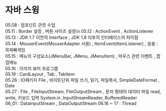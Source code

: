 # 자바 스윙 

05.08 : 컴포넌트 관련 수업\
05.11 : Border 설정 , 버튼 사이즈 설정\n
05.12 : ActionEvent , ActionListener\
05.13 : JDK 1.7 이전의 Interface , JDK 1.8 이후의 인터페이스의 차이점\
05.14 : MouserEvent(MouserAdapter 사용) , ItemEvent(ItemListener) , 응용 : 묵찌빠게임\
05.15 : 메뉴의 구성요소(JMenuBar, JMenu, JMenuItem) , 마우스 관련 이벤트 , 팝업메뉴\
05.16 : 이미지 뷰어 프로그램\
05.19 : CardLayout , Tab , TabItem\
05.26 : IO패키지 File , 바이트단위 파일 쓰기, 읽기, 파일복사, SimpleDateFormat , Date\
05.27 : File , FileInputStream, FileOutputStream , 문자 형태의 데이터 파일 read, write, 키보드 입력 System.in ,InputStreamReader, BufferedReader\
06_01 : DataInputStream , DataOutputStream
06.16 ~ 17 : Thread

